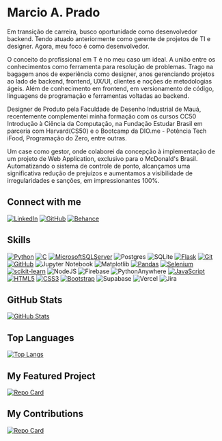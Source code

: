 # Marcio A. Prado

Em transição de carreira, busco oportunidade como desenvolvedor backend. Tendo atuado anteriormente como gerente de projetos de TI e designer. Agora, meu foco é como desenvolvedor.

O conceito do profissional em T é no meu caso um ideal. A união entre os conhecimentos como ferramenta para resolução de problemas. Trago na bagagem anos de experiência como designer, anos gerenciando projetos ao lado de backend, frontend, UX/UI, clientes e noções de metodologias ágeis. Além de conhecimento em frontend, em versionamento de código, linguagens de programação e ferramentas voltadas ao backend.

Designer de Produto pela Faculdade de Desenho Industrial de Mauá, recentemente complementei minha formação com os cursos CC50 Introdução à Ciência da Computação, na Fundação Estudar Brasil em parceria com Harvard(CS50) e o Bootcamp da DIO.me - Potência Tech iFood, Programação do Zero, entre outras.

Um case como gestor, onde colaborei da concepção à implementação de um projeto de Web Application, exclusivo para o McDonald's Brasil. Automatizando o sistema de controle de ponto, alcançamos uma significativa redução de prejuízos e aumentamos a visibilidade de irregularidades e sanções, em impressionantes 100%.

## Connect with me
[![LinkedIn](https://img.shields.io/badge/LinkedIn-000?style=for-the-badge&logo=linkedin&logoColor=0E76A8)](https://www.linkedin.com/in/marcioprado1/)
[![GitHub](https://img.shields.io/badge/GitHub-000?style=for-the-badge&logo=github&logoColor=30A3DC)](https://github.com/MAPRADO)
[![Behance](https://img.shields.io/badge/Behance-000?style=for-the-badge&logo=behance&logoColor=0056FF)](https://www.behance.net/pradoma)

## Skills
[![Python](https://img.shields.io/badge/Python-000?style=for-the-badge&logo=python)](https://img.shields.io/badge/Python-000?style=for-the-badge&logo=python)
[![C](https://img.shields.io/badge/C-000?style=for-the-badge&logo=c)](https://img.shields.io/badge/C-000?style=for-the-badge&logo=c)
[![MicrosoftSQLServer](https://img.shields.io/badge/Microsoft%20SQL%20Server-000?style=for-the-badge&logo=microsoft%20sql%20server&logoColor=0056FF)](https://img.shields.io/badge/Microsoft%20SQL%20Server-000?style=for-the-badge&logo=microsoft%20sql%20server&logoColor=0056FF)
![Postgres](https://img.shields.io/badge/postgres-000.svg?style=for-the-badge&logo=postgresql&logoColor=white)
![SQLite](https://img.shields.io/badge/sqlite-000?style=for-the-badge&logo=sqlite&logoColor=white)
[![Flask](https://img.shields.io/badge/Flask-000?style=for-the-badge&logo=flask)](https://img.shields.io/badge/Flask-000?style=for-the-badge&logo=flask)
[![Git](https://img.shields.io/badge/Git-000?style=for-the-badge&logo=git&logoColor=E94D5F)](https://git-scm.com/doc)
[![GitHub](https://img.shields.io/badge/GitHub-000?style=for-the-badge&logo=github&logoColor=30A3DC)](https://docs.github.com/)
![Jupyter Notebook](https://img.shields.io/badge/jupyter-000?style=for-the-badge&logo=jupyter&logoColor=white)
![Matplotlib](https://img.shields.io/badge/Matplotlib-000?style=for-the-badge&logo=Matplotlib&logoColor=white)
[![Pandas](https://img.shields.io/badge/Pandas-000?style=for-the-badge&logo=pandas&logoColor=0056FF)](https://img.shields.io/badge/Pandas-000?style=for-the-badge&logo=pandas&logoColor=0056FF)
[![Selenium](https://img.shields.io/badge/Selenium-000?style=for-the-badge&logo=selenium)](https://img.shields.io/badge/Selenium-000?style=for-the-badge&logo=selenium)
[![scikit-learn](https://img.shields.io/badge/scikit--learn-000.svg?style=for-the-badge&logo=scikit-learn)](https://img.shields.io/badge/scikit--learn-000.svg?style=for-the-badge&logo=scikit-learn)
![NodeJS](https://img.shields.io/badge/node.js-000?style=for-the-badge&logo=node.js&logoColor=white)
![Firebase](https://img.shields.io/badge/firebase-000?style=for-the-badge&logo=firebase)
![PythonAnywhere](https://img.shields.io/badge/pythonanywhere-000?style=for-the-badge&logo=pythonanywhere&logoColor=%232F9FD7.svg)
[![JavaScript](https://img.shields.io/badge/JavaScript-000?style=for-the-badge&logo=javascript)](https://img.shields.io/badge/JavaScript-000?style=for-the-badge&logo=javascript)
[![HTML5](https://img.shields.io/badge/HTML5-000?style=for-the-badge&logo=html5)](https://img.shields.io/badge/HTML5-000?style=for-the-badge&logo=html5)
[![CSS3](https://img.shields.io/badge/CSS3-000?style=for-the-badge&logo=css3&logoColor=264CE4)](https://img.shields.io/badge/CSS3-000?style=for-the-badge&logo=css3&logoColor=264CE4)
[![Bootstrap](https://img.shields.io/badge/bootstrap-000?style=for-the-badge&logo=bootstrap&logoColor=553C7B)](https://img.shields.io/badge/bootstrap-000?style=for-the-badge&logo=bootstrap&logoColor=553C7B)
![Supabase](https://img.shields.io/badge/Supabase-000?style=for-the-badge&logo=supabase&logoColor=white)
![Vercel](https://img.shields.io/badge/vercel-000.svg?style=for-the-badge&logo=vercel&logoColor=white)
![Jira](https://img.shields.io/badge/jira-000?style=for-the-badge&logo=jira&logoColor=white)

## GitHub Stats
[![GitHub Stats](https://github-readme-stats.vercel.app/api?username=MAPRADO&theme=transparent&bg_color=000&border_color=30A3DC&show_icons=true&icon_color=DA5B0B&title_color=264CE4&text_color=38BDAE)](https://github.com/MAPRADO)

## Top Languages
[![Top Langs](https://github-readme-stats-git-masterrstaa-rickstaa.vercel.app/api/top-langs/?username=MAPRADO&bg_color=000&border_color=30A3DC&title_color=264CE4&text_color=38BDAE&langs_count=8)](https://github.com/MAPRADO)

## My Featured Project
[![Repo Card](https://github-readme-stats.vercel.app/api/pin/?username=MAPRADO&repo=projeto_final_cs50&bg_color=000&border_color=30A3DC&show_icons=true&icon_color=DA5B0B&title_color=264CE4&text_color=38BDAE)](https://github.com/MAPRADO/projeto_final_cs50)

## My Contributions
[![Repo Card](https://github-readme-stats.vercel.app/api/pin/?username=MAPRADO&repo=dio-lab-open-source&bg_color=000&border_color=30A3DC&show_icons=true&icon_color=DA5B0B&title_color=264CE4&text_color=38BDAE)](https://github.com/MAPRADO/dio-lab-open-source)

